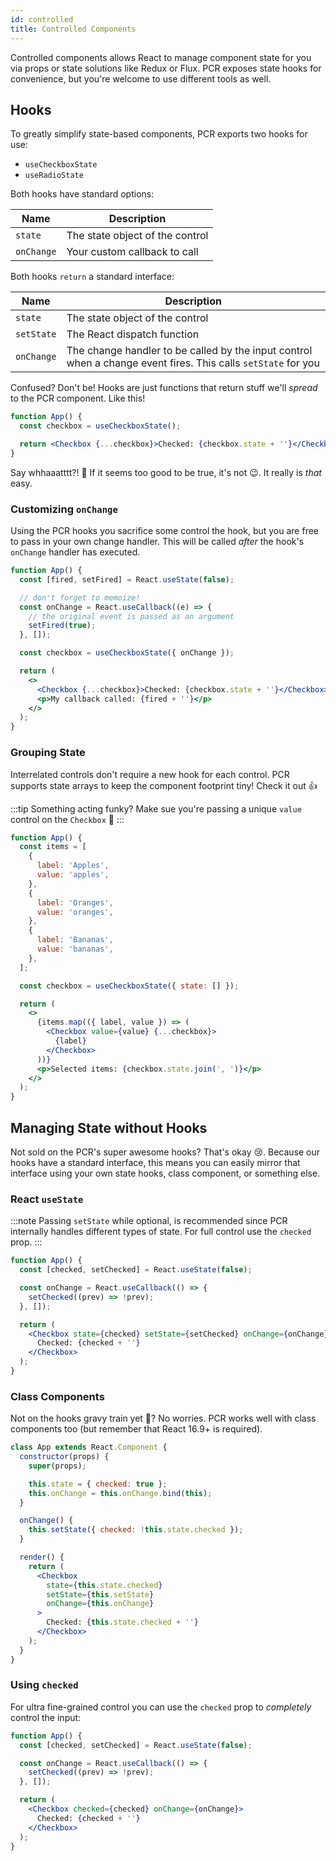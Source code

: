 ```yaml
---
id: controlled
title: Controlled Components
---
```


Controlled components allows React to manage component state for you via props
or state solutions like Redux or Flux. PCR exposes state hooks for convenience,
but you're welcome to use different tools as well.

## Hooks

To greatly simplify state-based components, PCR exports two hooks for use:

- `useCheckboxState`
- `useRadioState`

Both hooks have standard options:

| Name       | Description                     |
| ---------- | ------------------------------- |
| `state`    | The state object of the control |
| `onChange` | Your custom callback to call    |

Both hooks `return` a standard interface:

| Name       | Description                                                                                                   |
| ---------- | ------------------------------------------------------------------------------------------------------------- |
| `state`    | The state object of the control                                                                               |
| `setState` | The React dispatch function                                                                                   |
| `onChange` | The change handler to be called by the input control when a change event fires. This calls `setState` for you |

Confused? Don't be! Hooks are just functions that return stuff we'll _spread_ to
the PCR component. Like this!

```jsx live
function App() {
  const checkbox = useCheckboxState();

  return <Checkbox {...checkbox}>Checked: {checkbox.state + ''}</Checkbox>;
}
```

Say whhaaatttt?! 🤯 If it seems too good to be true, it's not :wink:. It really
is _that_ easy.

### Customizing `onChange`

Using the PCR hooks you sacrifice some control the hook, but you are free to
pass in your own change handler. This will be called _after_ the hook's
`onChange` handler has executed.

```jsx live
function App() {
  const [fired, setFired] = React.useState(false);

  // don't forget to memoize!
  const onChange = React.useCallback((e) => {
    // the original event is passed as an argument
    setFired(true);
  }, []);

  const checkbox = useCheckboxState({ onChange });

  return (
    <>
      <Checkbox {...checkbox}>Checked: {checkbox.state + ''}</Checkbox>
      <p>My callback called: {fired + ''}</p>
    </>
  );
}
```

### Grouping State

Interrelated controls don't require a new hook for each control. PCR supports
state arrays to keep the component footprint tiny! Check it out :+1:

:::tip Something acting funky? Make sue you're passing a unique `value` control
on the `Checkbox` 🙂 :::

```jsx live
function App() {
  const items = [
    {
      label: 'Apples',
      value: 'apples',
    },
    {
      label: 'Oranges',
      value: 'oranges',
    },
    {
      label: 'Bananas',
      value: 'bananas',
    },
  ];

  const checkbox = useCheckboxState({ state: [] });

  return (
    <>
      {items.map(({ label, value }) => (
        <Checkbox value={value} {...checkbox}>
          {label}
        </Checkbox>
      ))}
      <p>Selected items: {checkbox.state.join(', ')}</p>
    </>
  );
}
```

## Managing State without Hooks

Not sold on the PCR's super awesome hooks? That's okay :cry:. Because our hooks
have a standard interface, this means you can easily mirror that interface using
your own state hooks, class component, or something else.

### React `useState`

:::note Passing `setState` while optional, is recommended since PCR internally
handles different types of state. For full control use the `checked` prop. :::

```jsx live
function App() {
  const [checked, setChecked] = React.useState(false);

  const onChange = React.useCallback(() => {
    setChecked((prev) => !prev);
  }, []);

  return (
    <Checkbox state={checked} setState={setChecked} onChange={onChange}>
      Checked: {checked + ''}
    </Checkbox>
  );
}
```

### Class Components

Not on the hooks gravy train yet 🚂? No worries. PCR works well with class
components too (but remember that React 16.9+ is required).

```jsx live
class App extends React.Component {
  constructor(props) {
    super(props);

    this.state = { checked: true };
    this.onChange = this.onChange.bind(this);
  }

  onChange() {
    this.setState({ checked: !this.state.checked });
  }

  render() {
    return (
      <Checkbox
        state={this.state.checked}
        setState={this.setState}
        onChange={this.onChange}
      >
        Checked: {this.state.checked + ''}
      </Checkbox>
    );
  }
}
```

### Using `checked`

For ultra fine-grained control you can use the `checked` prop to _completely_
control the input:

```jsx live
function App() {
  const [checked, setChecked] = React.useState(false);

  const onChange = React.useCallback(() => {
    setChecked((prev) => !prev);
  }, []);

  return (
    <Checkbox checked={checked} onChange={onChange}>
      Checked: {checked + ''}
    </Checkbox>
  );
}
```
